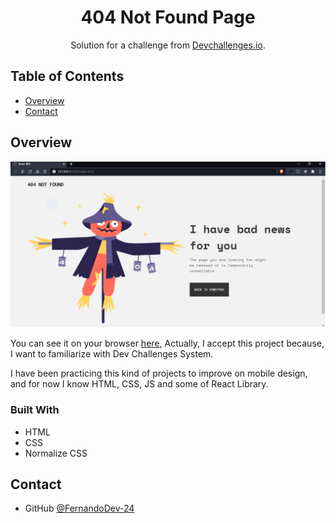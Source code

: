<!-- Please update value in the {}  -->

<h1 align="center">404 Not Found Page</h1>

<div align="center">
   Solution for a challenge from  <a href="http://devchallenges.io" target="_blank">Devchallenges.io</a>.
</div>
<!-- TABLE OF CONTENTS -->

## Table of Contents

- [Overview](#overview)
- [Contact](#contact)

<!-- OVERVIEW -->

## Overview

<img src="img\thumbnail.png">

You can see it on your browser [here](https://404-webpage.vercel.app/), Actually, I accept this project because, I want to familiarize with Dev Challenges System.

I have been practicing this kind of projects to improve on mobile design, and for now I know HTML, CSS, JS and some of React Library.

### Built With

- HTML
- CSS
- Normalize CSS

## Contact

- GitHub [@FernandoDev-24]({https://github.com/Fernando-Dev24})